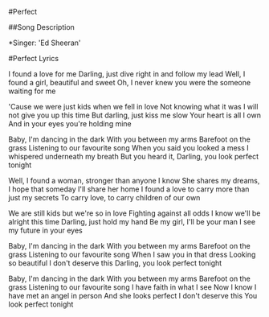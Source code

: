 #Perfect


##Song Description 

*Singer: 'Ed Sheeran'

#Perfect Lyrics


I found a love for me
Darling, just dive right in and follow my lead
Well, I found a girl, beautiful and sweet
Oh, I never knew you were the someone waiting for me

'Cause we were just kids when we fell in love
Not knowing what it was
I will not give you up this time
But darling, just kiss me slow
Your heart is all I own
And in your eyes you're holding mine

Baby, I'm dancing in the dark
With you between my arms
Barefoot on the grass
Listening to our favourite song
When you said you looked a mess
I whispered underneath my breath
But you heard it,
Darling, you look perfect tonight

Well, I found a woman, stronger than anyone I know
She shares my dreams, I hope that someday I'll share her home
I found a love to carry more than just my secrets
To carry love, to carry children of our own

We are still kids but we're so in love
Fighting against all odds
I know we'll be alright this time
Darling, just hold my hand
Be my girl, I'll be your man
I see my future in your eyes

Baby, I'm dancing in the dark
With you between my arms
Barefoot on the grass
Listening to our favourite song
When I saw you in that dress
Looking so beautiful
I don't deserve this
Darling, you look perfect tonight

Baby, I'm dancing in the dark
With you between my arms
Barefoot on the grass
Listening to our favourite song
I have faith in what I see
Now I know I have met an angel in person
And she looks perfect
I don't deserve this
You look perfect tonight

